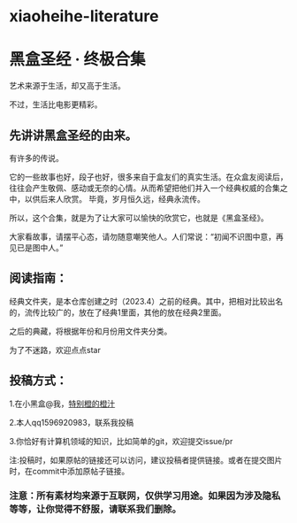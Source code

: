 # xiaoheihe-literature
# 黑盒圣经 · 终极合集


艺术来源于生活，却又高于生活。

不过，生活比电影更精彩。





## 先讲讲黑盒圣经的由来。

有许多的传说。

它的一些故事也好，段子也好，很多来自于盒友们的真实生活。在众盒友阅读后，往往会产生敬佩、感动或无奈的心情。从而希望把他们并入一个经典权威的合集之中，以供后来人欣赏。
毕竟，岁月恒久远，经典永流传。

所以，这个合集，就是为了让大家可以愉快的欣赏它，也就是《黑盒圣经》。

大家看故事，请摆平心态，请勿随意嘲笑他人。人们常说：“初闻不识图中意，再见已是图中人。”


## 阅读指南：
经典文件夹，是本仓库创建之时（2023.4）之前的经典。其中，把相对比较出名的，流传比较广的，放在了经典1里面，其他的放在经典2里面。

之后的典藏，将根据年份和月份用文件夹分类。

为了不迷路，欢迎点点star


## 投稿方式：
1.在小黑盒@我，[特别橙的橙汁](https://api.xiaoheihe.cn/v3/bbs/app/api/web/share?link_id=102997927)

2.本人qq1596920983，联系我投稿

3.你恰好有计算机领域的知识，比如简单的git，欢迎提交issue/pr

注:投稿时，如果原帖的链接还可以访问，建议投稿者提供链接。或者在提交图片时，在commit中添加原帖子链接。


### 注意：所有素材均来源于互联网，仅供学习用途。如果因为涉及隐私等等，让你觉得不舒服，请联系我们删除。
